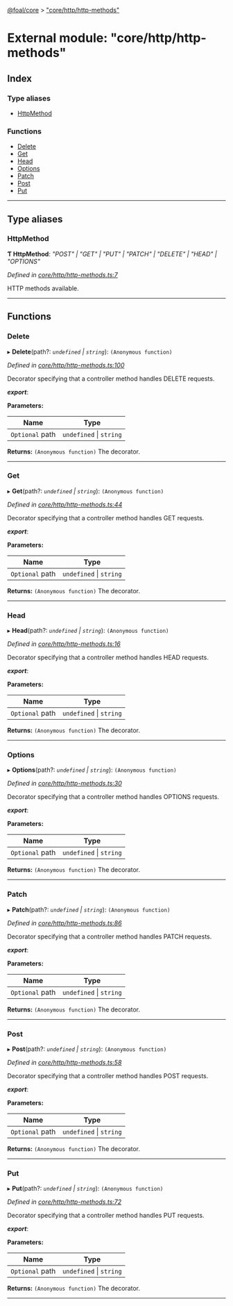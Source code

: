 [@foal/core](../README.md) > ["core/http/http-methods"](../modules/_core_http_http_methods_.md)

# External module: "core/http/http-methods"

## Index

### Type aliases

* [HttpMethod](_core_http_http_methods_.md#httpmethod)

### Functions

* [Delete](_core_http_http_methods_.md#delete)
* [Get](_core_http_http_methods_.md#get)
* [Head](_core_http_http_methods_.md#head)
* [Options](_core_http_http_methods_.md#options)
* [Patch](_core_http_http_methods_.md#patch)
* [Post](_core_http_http_methods_.md#post)
* [Put](_core_http_http_methods_.md#put)

---

## Type aliases

<a id="httpmethod"></a>

###  HttpMethod

**Ƭ HttpMethod**: *"POST" \| "GET" \| "PUT" \| "PATCH" \| "DELETE" \| "HEAD" \| "OPTIONS"*

*Defined in [core/http/http-methods.ts:7](https://github.com/FoalTS/foal/blob/07f00115/packages/core/src/core/http/http-methods.ts#L7)*

HTTP methods available.

___

## Functions

<a id="delete"></a>

###  Delete

▸ **Delete**(path?: *`undefined` \| `string`*): `(Anonymous function)`

*Defined in [core/http/http-methods.ts:100](https://github.com/FoalTS/foal/blob/07f00115/packages/core/src/core/http/http-methods.ts#L100)*

Decorator specifying that a controller method handles DELETE requests.

*__export__*: 

**Parameters:**

| Name | Type |
| ------ | ------ |
| `Optional` path | `undefined` \| `string` |

**Returns:** `(Anonymous function)`
The decorator.

___
<a id="get"></a>

###  Get

▸ **Get**(path?: *`undefined` \| `string`*): `(Anonymous function)`

*Defined in [core/http/http-methods.ts:44](https://github.com/FoalTS/foal/blob/07f00115/packages/core/src/core/http/http-methods.ts#L44)*

Decorator specifying that a controller method handles GET requests.

*__export__*: 

**Parameters:**

| Name | Type |
| ------ | ------ |
| `Optional` path | `undefined` \| `string` |

**Returns:** `(Anonymous function)`
The decorator.

___
<a id="head"></a>

###  Head

▸ **Head**(path?: *`undefined` \| `string`*): `(Anonymous function)`

*Defined in [core/http/http-methods.ts:16](https://github.com/FoalTS/foal/blob/07f00115/packages/core/src/core/http/http-methods.ts#L16)*

Decorator specifying that a controller method handles HEAD requests.

*__export__*: 

**Parameters:**

| Name | Type |
| ------ | ------ |
| `Optional` path | `undefined` \| `string` |

**Returns:** `(Anonymous function)`
The decorator.

___
<a id="options"></a>

###  Options

▸ **Options**(path?: *`undefined` \| `string`*): `(Anonymous function)`

*Defined in [core/http/http-methods.ts:30](https://github.com/FoalTS/foal/blob/07f00115/packages/core/src/core/http/http-methods.ts#L30)*

Decorator specifying that a controller method handles OPTIONS requests.

*__export__*: 

**Parameters:**

| Name | Type |
| ------ | ------ |
| `Optional` path | `undefined` \| `string` |

**Returns:** `(Anonymous function)`
The decorator.

___
<a id="patch"></a>

###  Patch

▸ **Patch**(path?: *`undefined` \| `string`*): `(Anonymous function)`

*Defined in [core/http/http-methods.ts:86](https://github.com/FoalTS/foal/blob/07f00115/packages/core/src/core/http/http-methods.ts#L86)*

Decorator specifying that a controller method handles PATCH requests.

*__export__*: 

**Parameters:**

| Name | Type |
| ------ | ------ |
| `Optional` path | `undefined` \| `string` |

**Returns:** `(Anonymous function)`
The decorator.

___
<a id="post"></a>

###  Post

▸ **Post**(path?: *`undefined` \| `string`*): `(Anonymous function)`

*Defined in [core/http/http-methods.ts:58](https://github.com/FoalTS/foal/blob/07f00115/packages/core/src/core/http/http-methods.ts#L58)*

Decorator specifying that a controller method handles POST requests.

*__export__*: 

**Parameters:**

| Name | Type |
| ------ | ------ |
| `Optional` path | `undefined` \| `string` |

**Returns:** `(Anonymous function)`
The decorator.

___
<a id="put"></a>

###  Put

▸ **Put**(path?: *`undefined` \| `string`*): `(Anonymous function)`

*Defined in [core/http/http-methods.ts:72](https://github.com/FoalTS/foal/blob/07f00115/packages/core/src/core/http/http-methods.ts#L72)*

Decorator specifying that a controller method handles PUT requests.

*__export__*: 

**Parameters:**

| Name | Type |
| ------ | ------ |
| `Optional` path | `undefined` \| `string` |

**Returns:** `(Anonymous function)`
The decorator.

___

